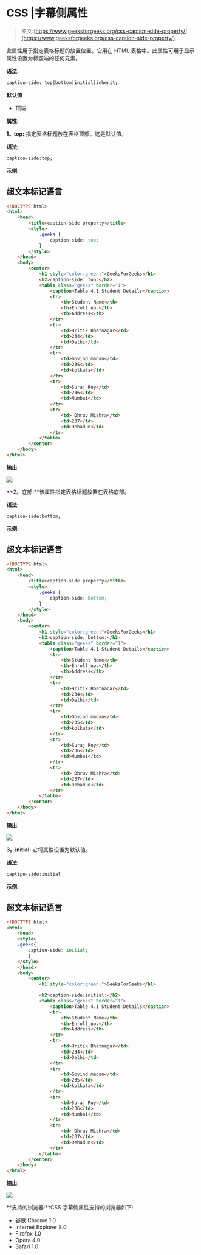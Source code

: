 # CSS |字幕侧属性

> 原文:[https://www.geeksforgeeks.org/css-caption-side-property/](https://www.geeksforgeeks.org/css-caption-side-property/)

此属性用于指定表格标题的放置位置。它用在 HTML 表格中。此属性可用于显示属性设置为标题端的任何元素。

**语法:**

```html
caption-side: top|bottom|initial|inherit;
```

**默认值**

*   顶端

**属性:**

**1。top:** 指定表格标题放在表格顶部。这是默认值。

**语法:**

```html
caption-side:top;
```

**示例:**

## 超文本标记语言

```html
<!DOCTYPE html>
<html>
    <head>
        <title>caption-side property</title>
        <style>
            .geeks {
                caption-side: top;
            }
        </style>
    </head>
    <body>
        <center>
            <h1 style="color:green;">GeeksForGeeks</h1>
            <h2>caption-side: top:</h2>
            <table class="geeks" border="1">
                <caption>Table 4.1 Student Details</caption>
                <tr>
                    <th>Student Name</th>
                    <th>Enroll_no.</th>
                    <th>Address</th>
                </tr>
                <tr>
                    <td>Hritik Bhatnagar</td>
                    <td>234</td>
                    <td>Delhi</td>
                </tr>
                <tr>
                    <td>Govind madan</td>
                    <td>235</td>
                    <td>kolkata</td>
                </tr>
                <tr>
                    <td>Suraj Roy</td>
                    <td>236</td>
                    <td>Mumbai</td>
                </tr>
                <tr>
                    <td> Dhruv Mishra</td>
                    <td>237</td>
                    <td>Dehadun</td>
                </tr>
            </table>
        </center>
    </body>
</html>                   
```

**输出:**

![](img/1960f1c116a604388e96dae57d6ac6b1.png)

**2。底部:**该属性指定表格标题放置在表格底部。

**语法:**

```html
caption-side:bottom;
```

**示例:**

## 超文本标记语言

```html
<!DOCTYPE html>
<html>
    <head>
        <title>caption-side property</title>
        <style>
            .geeks {
                caption-side: bottom;
            }
        </style>
    </head>
    <body>
        <center>
            <h1 style="color:green;">GeeksForGeeks</h1>
            <h2>caption-side: bottom:</h2>
            <table class="geeks" border="1">
                <caption>Table 4.1 Student Details</caption>
                <tr>
                    <th>Student Name</th>
                    <th>Enroll_no.</th>
                    <th>Address</th>
                </tr>
                <tr>
                    <td>Hritik Bhatnagar</td>
                    <td>234</td>
                    <td>Delhi</td>
                </tr>
                <tr>
                    <td>Govind madan</td>
                    <td>235</td>
                    <td>kolkata</td>
                </tr>
                <tr>
                    <td>Suraj Roy</td>
                    <td>236</td>
                    <td>Mumbai</td>
                </tr>
                <tr>
                    <td> Dhruv Mishra</td>
                    <td>237</td>
                    <td>Dehadun</td>
                </tr>
            </table>
        </center>
    </body>
</html>                   
```

**输出:**

![](img/72297bb91b89fd3efdc6273dc883cfd9.png)

**3。initial:** 它将属性设置为默认值。

**语法:**

```html
captipn-side:initial
```

**示例:**

## 超文本标记语言

```html
<!DOCTYPE html>
<html>
    <head>
    <style>
    .geeks{
        caption-side: initial;
        }
    </style>
    </head>
    <body>
        <center>
            <h1 style="color:green;">GeeksForGeeks</h1>

            <h2>caption-side:initial:</h2>
            <table class="geeks" border="1">
                <caption>Table 4.1 Student Details</caption>
                <tr>
                    <th>Student Name</th>
                    <th>Enroll_no.</th>
                    <th>Address</th>
                </tr>
                <tr>
                    <td>Hritik Bhatnagar</td>
                    <td>234</td>
                    <td>Delhi</td>
                </tr>
                <tr>
                    <td>Govind madan</td>
                    <td>235</td>
                    <td>kolkata</td>
                </tr>
                <tr>
                    <td>Suraj Roy</td>
                    <td>236</td>
                    <td>Mumbai</td>
                </tr>
                <tr>
                    <td> Dhruv Mishra</td>
                    <td>237</td>
                    <td>Dehadun</td>
                </tr>
            </table>
        </center>
    </body>
</html>                   
```

**输出:**

![](img/0ee9a1c48d29266aa552c6bdfdf2137f.png)

**支持的浏览器:**CSS 字幕侧属性支持的浏览器如下:

*   谷歌 Chrome 1.0
*   Internet Explorer 8.0
*   Firefox 1.0
*   Opera 4.0
*   Safari 1.0